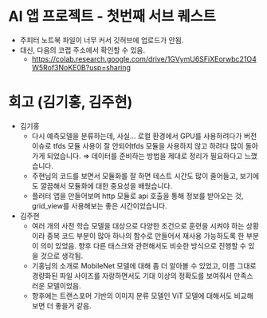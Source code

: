 # AI 앱 프로젝트 - 첫번째 서브 퀘스트
- 주피터 노트북 파일이 너무 커서 깃허브에 업로드가 안됨.
- 대신, 다음의 코랩 주소에서 확인할 수 있음.
  - https://colab.research.google.com/drive/1GVymU6SFiXEorwbc21O4W5Rof3NoKE0B?usp=sharing
 
# 회고 (김기홍, 김주현)
- 김기홍
  - 다시 예측모델을 분류하는데, 사실... 로컬 환경에서 GPU를 사용하려다가 버전 이슈로 tfds 모듈 사용이 잘 안되어tfds 모듈을 사용하지 않고 하려다 많이 돌아가게 되었습니다.
    ⇒ 데이터를 준비하는 방법을 제대로 정리가 필요하다고 느꼈습니다.
  - 주현님의 코드를 보면서 모듈화를 잘 하면 테스트 시간도 많이 줄어들고, 보기에도 깔끔해서 모듈화에 대한 중요성을 배웠습니다.
  - 플러터 앱을 만들어보며 http 모듈로 api 호출을 통해 정보를 받아오는 것, grid_view를 사용해보는 좋은 시간이었습니다.
- 김주현
  - 여러 개의 사전 학습 모델을 대상으로 다양한 조건으로 훈련을 시켜야 하는 상황이라 중복 코드 부분이 많아 하나의 함수로 만들어서 재사용 가능하도록 한 부분이 의미 있었음. 향후 다른 태스크와 관련해서도 비슷한 방식으로 진행할 수 있을 것으로 생각됨.
  - 기홍님의 소개로 MobileNet 모델에 대해 좀 더 알아볼 수 있었고, 이름 그대로 경량화된 파일 사이즈를 자랑하면서도 기대 이상의 정확도를 보여줘서 만족스러운 모델이었음.
  - 향후에는 트랜스포머 기반의 이미지 분류 모델인 ViT 모델에 대해서도 비교해보면 더 좋을거 같음.
